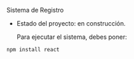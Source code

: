 <hi> Sistema de Registro</hi>

- Estado del proyecto: en construcción.

  Para ejecutar el sistema, debes poner:
  
```npm install react```
